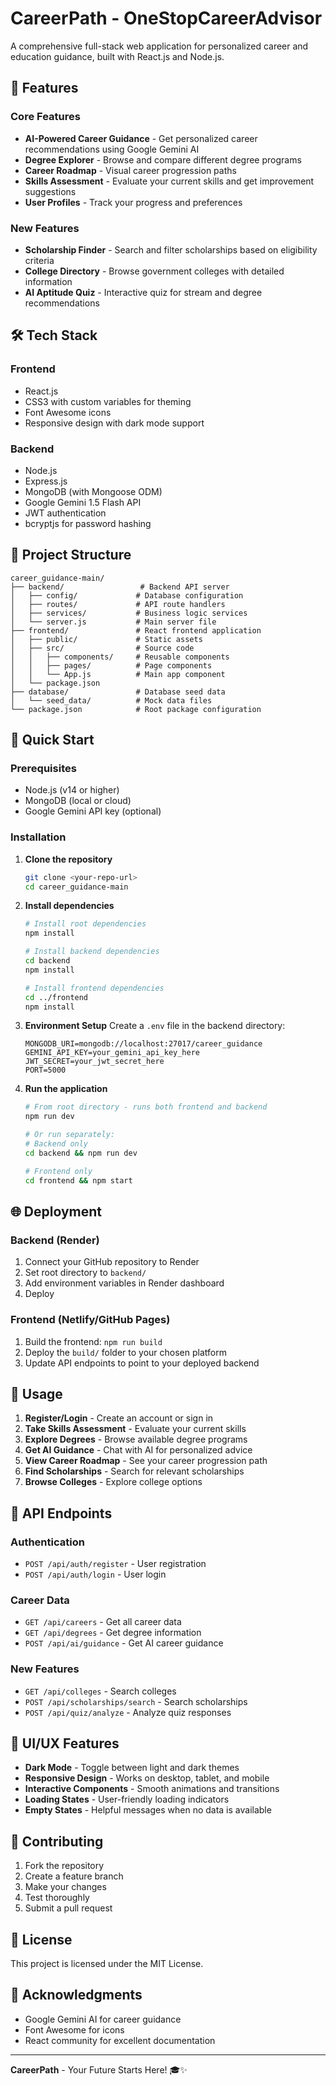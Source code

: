 # CareerPath - OneStopCareerAdvisor

A comprehensive full-stack web application for personalized career and education guidance, built with React.js and Node.js.

## 🚀 Features

### Core Features
- **AI-Powered Career Guidance** - Get personalized career recommendations using Google Gemini AI
- **Degree Explorer** - Browse and compare different degree programs
- **Career Roadmap** - Visual career progression paths
- **Skills Assessment** - Evaluate your current skills and get improvement suggestions
- **User Profiles** - Track your progress and preferences

### New Features
- **Scholarship Finder** - Search and filter scholarships based on eligibility criteria
- **College Directory** - Browse government colleges with detailed information
- **AI Aptitude Quiz** - Interactive quiz for stream and degree recommendations

## 🛠️ Tech Stack

### Frontend
- React.js
- CSS3 with custom variables for theming
- Font Awesome icons
- Responsive design with dark mode support

### Backend
- Node.js
- Express.js
- MongoDB (with Mongoose ODM)
- Google Gemini 1.5 Flash API
- JWT authentication
- bcryptjs for password hashing

## 📁 Project Structure

```
career_guidance-main/
├── backend/                 # Backend API server
│   ├── config/             # Database configuration
│   ├── routes/             # API route handlers
│   ├── services/           # Business logic services
│   └── server.js           # Main server file
├── frontend/               # React frontend application
│   ├── public/             # Static assets
│   ├── src/                # Source code
│   │   ├── components/     # Reusable components
│   │   ├── pages/          # Page components
│   │   └── App.js          # Main app component
│   └── package.json
├── database/               # Database seed data
│   └── seed_data/          # Mock data files
└── package.json            # Root package configuration
```

## 🚀 Quick Start

### Prerequisites
- Node.js (v14 or higher)
- MongoDB (local or cloud)
- Google Gemini API key (optional)

### Installation

1. **Clone the repository**
   ```bash
   git clone <your-repo-url>
   cd career_guidance-main
   ```

2. **Install dependencies**
   ```bash
   # Install root dependencies
   npm install
   
   # Install backend dependencies
   cd backend
   npm install
   
   # Install frontend dependencies
   cd ../frontend
   npm install
   ```

3. **Environment Setup**
   Create a `.env` file in the backend directory:
   ```env
   MONGODB_URI=mongodb://localhost:27017/career_guidance
   GEMINI_API_KEY=your_gemini_api_key_here
   JWT_SECRET=your_jwt_secret_here
   PORT=5000
   ```

4. **Run the application**
   ```bash
   # From root directory - runs both frontend and backend
   npm run dev
   
   # Or run separately:
   # Backend only
   cd backend && npm run dev
   
   # Frontend only
   cd frontend && npm start
   ```

## 🌐 Deployment

### Backend (Render)
1. Connect your GitHub repository to Render
2. Set root directory to `backend/`
3. Add environment variables in Render dashboard
4. Deploy

### Frontend (Netlify/GitHub Pages)
1. Build the frontend: `npm run build`
2. Deploy the `build/` folder to your chosen platform
3. Update API endpoints to point to your deployed backend

## 📱 Usage

1. **Register/Login** - Create an account or sign in
2. **Take Skills Assessment** - Evaluate your current skills
3. **Explore Degrees** - Browse available degree programs
4. **Get AI Guidance** - Chat with AI for personalized advice
5. **View Career Roadmap** - See your career progression path
6. **Find Scholarships** - Search for relevant scholarships
7. **Browse Colleges** - Explore college options

## 🔧 API Endpoints

### Authentication
- `POST /api/auth/register` - User registration
- `POST /api/auth/login` - User login

### Career Data
- `GET /api/careers` - Get all career data
- `GET /api/degrees` - Get degree information
- `POST /api/ai/guidance` - Get AI career guidance

### New Features
- `GET /api/colleges` - Search colleges
- `POST /api/scholarships/search` - Search scholarships
- `POST /api/quiz/analyze` - Analyze quiz responses

## 🎨 UI/UX Features

- **Dark Mode** - Toggle between light and dark themes
- **Responsive Design** - Works on desktop, tablet, and mobile
- **Interactive Components** - Smooth animations and transitions
- **Loading States** - User-friendly loading indicators
- **Empty States** - Helpful messages when no data is available

## 🤝 Contributing

1. Fork the repository
2. Create a feature branch
3. Make your changes
4. Test thoroughly
5. Submit a pull request

## 📄 License

This project is licensed under the MIT License.

## 🙏 Acknowledgments

- Google Gemini AI for career guidance
- Font Awesome for icons
- React community for excellent documentation

---

**CareerPath** - Your Future Starts Here! 🎓✨